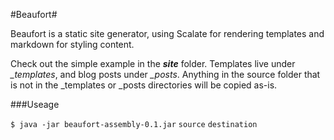 #Beaufort#

Beaufort is a static site generator, using Scalate for rendering templates and markdown for styling content.

Check out the simple example in the ***site*** folder. Templates live under *_templates*, and blog posts under *_posts*. Anything in the source folder that is not in the _templates or _posts directories will be copied as-is.

###Useage

`$ java -jar beaufort-assembly-0.1.jar` `source` `destination`
